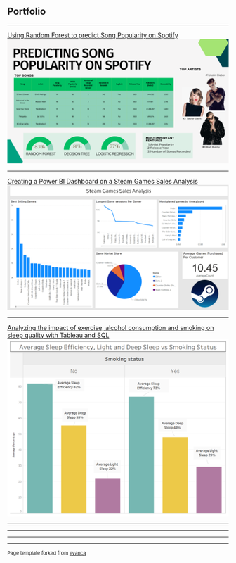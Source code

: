 ## Portfolio

---

[Using Random Forest to predict Song Popularity on Spotify](/Capstone_page.md)
<img src="images/Presentation Dashboard.png"/>

---

[Creating a Power BI Dashboard on a Steam Games Sales Analysis](/Steam_Dash_Page.md)
<img src="images/SteamDashP1.png"/>

---

[Analyzing the impact of exercise, alcohol consumption and smoking on sleep quality with Tableau and SQL](/Sleep_Study_page.md)
<img src="images/Smoking Dashboard1.png"/>

---




---



---




---
<p style="font-size:11px">Page template forked from <a href="https://github.com/evanca/quick-portfolio">evanca</a></p>
<!-- Remove above link if you don't want to attibute -->
